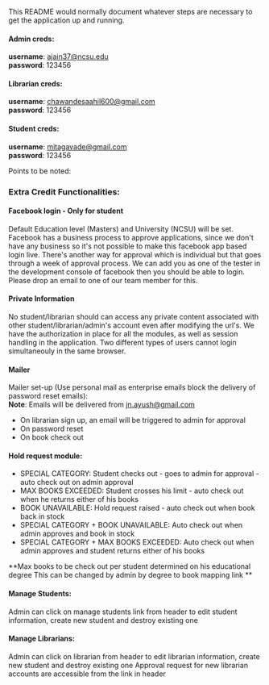 This README would normally document whatever steps are necessary to get the application up and running.

#### Admin creds: 
**username**: ajain37@ncsu.edu<br/> **password**: 123456

#### Librarian creds: 
**username**: chawandesaahil600@gmail.com<br/> **password**: 123456

#### Student creds: 
**username**: mitagavade@gmail.com<br/> **password**: 123456

Points to be noted:

### Extra Credit Functionalities:

#### Facebook login - Only for student

Default Education level (Masters) and University (NCSU) will be set. Facebook has a business process to approve applications, since we don't have any business so it's not possible to make this facebook app based login live. There's another way for approval which is individual but that goes through a week of approval process. We can add you as one of the tester in the development console of facebook then you should be able to login. Please drop an email to one of our team member for this.

#### Private Information
No student/librarian should can access any private content associated with other student/librarian/admin's account even after modifying the url's. We have the authorization in place for all the modules, as well as session handling in the application. Two different types of users cannot login simultaneouly in the same browser. 

#### Mailer 

Mailer set-up (Use personal mail as enterprise emails block the delivery of password reset emails): <br/>
**Note**: Emails will be delivered from jn.ayush@gmail.com
* On librarian sign up, an email will be triggered to admin for approval
* On password reset
* On book check out 

#### Hold request module:
* SPECIAL CATEGORY: Student checks out - goes to admin for approval - auto check out on admin approval
* MAX BOOKS EXCEEDED: Student crosses his limit - auto check out when he returns either of his books
* BOOK UNAVAILABLE: Hold request raised - auto check out when book back in stock
* SPECIAL CATEGORY + BOOK UNAVAILABLE: Auto check out when admin approves and book in stock
* SPECIAL CATEGORY + MAX BOOKS EXCEEDED: Auto check out when admin approves and student returns either of his books

**Max books to be check out per student determined on his educational degree This can be changed by admin by degree to book mapping link ** <br>

#### Manage Students:
Admin can click on manage students link from header to edit student information, create new student and destroy existing one


#### Manage Librarians:
Admin can click on librarian from header to edit librarian information, create new student and destroy existing one
Approval request for new librarian accounts are accessible from the link in header 


